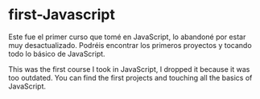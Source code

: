 # first-Javascript
Este fue el primer curso que tomé en JavaScript, lo abandoné por estar muy desactualizado.
Podréis encontrar los primeros proyectos y tocando todo lo básico de JavaScript.

This was the first course I took in JavaScript, I dropped it because it was too outdated.
You can find the first projects and touching all the basics of JavaScript.
